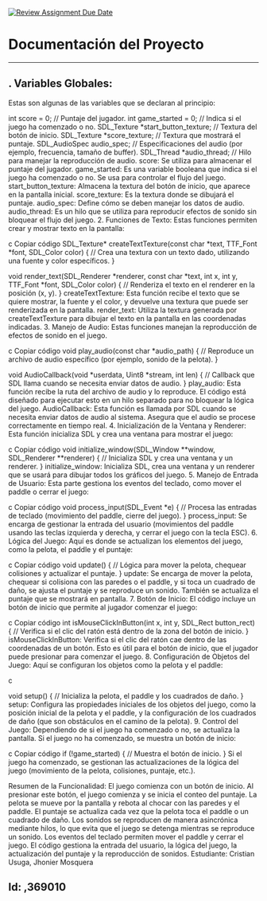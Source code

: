 [![Review Assignment Due Date](https://classroom.github.com/assets/deadline-readme-button-22041afd0340ce965d47ae6ef1cefeee28c7c493a6346c4f15d667ab976d596c.svg)](https://classroom.github.com/a/XglgMq0o)
# Documentación del Proyecto
---
## . Variables Globales:
Estas son algunas de las variables que se declaran al principio:


int score = 0;  // Puntaje del jugador.
int game_started = 0;  // Indica si el juego ha comenzado o no.
SDL_Texture *start_button_texture;  // Textura del botón de inicio.
SDL_Texture *score_texture;  // Textura que mostrará el puntaje.
SDL_AudioSpec audio_spec;  // Especificaciones del audio (por ejemplo, frecuencia, tamaño de buffer).
SDL_Thread *audio_thread;  // Hilo para manejar la reproducción de audio.
score: Se utiliza para almacenar el puntaje del jugador.
game_started: Es una variable booleana que indica si el juego ha comenzado o no. Se usa para controlar el flujo del juego.
start_button_texture: Almacena la textura del botón de inicio, que aparece en la pantalla inicial.
score_texture: Es la textura donde se dibujará el puntaje.
audio_spec: Define cómo se deben manejar los datos de audio.
audio_thread: Es un hilo que se utiliza para reproducir efectos de sonido sin bloquear el flujo del juego.
2. Funciones de Texto:
Estas funciones permiten crear y mostrar texto en la pantalla:

c
Copiar código
SDL_Texture* createTextTexture(const char *text, TTF_Font *font, SDL_Color color) {
    // Crea una textura con un texto dado, utilizando una fuente y color específicos.
}

void render_text(SDL_Renderer *renderer, const char *text, int x, int y, TTF_Font *font, SDL_Color color) {
    // Renderiza el texto en el renderer en la posición (x, y).
}
createTextTexture: Esta función recibe el texto que se quiere mostrar, la fuente y el color, y devuelve una textura que puede ser renderizada en la pantalla.
render_text: Utiliza la textura generada por createTextTexture para dibujar el texto en la pantalla en las coordenadas indicadas.
3. Manejo de Audio:
Estas funciones manejan la reproducción de efectos de sonido en el juego.

c
Copiar código
void play_audio(const char *audio_path) {
    // Reproduce un archivo de audio específico (por ejemplo, sonido de la pelota).
}

void AudioCallback(void *userdata, Uint8 *stream, int len) {
    // Callback que SDL llama cuando se necesita enviar datos de audio.
}
play_audio: Esta función recibe la ruta del archivo de audio y lo reproduce. El código está diseñado para ejecutar esto en un hilo separado para no bloquear la lógica del juego.
AudioCallback: Esta función es llamada por SDL cuando se necesita enviar datos de audio al sistema. Asegura que el audio se procese correctamente en tiempo real.
4. Inicialización de la Ventana y Renderer:
Esta función inicializa SDL y crea una ventana para mostrar el juego:

c
Copiar código
void initialize_window(SDL_Window **window, SDL_Renderer **renderer) {
    // Inicializa SDL y crea una ventana y un renderer.
}
initialize_window: Inicializa SDL, crea una ventana y un renderer que se usará para dibujar todos los gráficos del juego.
5. Manejo de Entrada de Usuario:
Esta parte gestiona los eventos del teclado, como mover el paddle o cerrar el juego:

c
Copiar código
void process_input(SDL_Event *e) {
    // Procesa las entradas de teclado (movimiento del paddle, cierre del juego).
}
process_input: Se encarga de gestionar la entrada del usuario (movimientos del paddle usando las teclas izquierda y derecha, y cerrar el juego con la tecla ESC).
6. Lógica del Juego:
Aquí es donde se actualizan los elementos del juego, como la pelota, el paddle y el puntaje:

c
Copiar código
void update() {
    // Lógica para mover la pelota, chequear colisiones y actualizar el puntaje.
}
update: Se encarga de mover la pelota, chequear si colisiona con las paredes o el paddle, y si toca un cuadrado de daño, se ajusta el puntaje y se reproduce un sonido. También se actualiza el puntaje que se mostrará en pantalla.
7. Botón de Inicio:
El código incluye un botón de inicio que permite al jugador comenzar el juego:

c
Copiar código
int isMouseClickInButton(int x, int y, SDL_Rect button_rect) {
    // Verifica si el clic del ratón está dentro de la zona del botón de inicio.
}
isMouseClickInButton: Verifica si el clic del ratón cae dentro de las coordenadas de un botón. Esto es útil para el botón de inicio, que el jugador puede presionar para comenzar el juego.
8. Configuración de Objetos del Juego:
Aquí se configuran los objetos como la pelota y el paddle:

c

void setup() {
    // Inicializa la pelota, el paddle y los cuadrados de daño.
}
setup: Configura las propiedades iniciales de los objetos del juego, como la posición inicial de la pelota y el paddle, y la configuración de los cuadrados de daño (que son obstáculos en el camino de la pelota).
9. Control del Juego:
Dependiendo de si el juego ha comenzado o no, se actualiza la pantalla. Si el juego no ha comenzado, se muestra un botón de inicio:

c
Copiar código
if (!game_started) {
    // Muestra el botón de inicio.
}
Si el juego ha comenzado, se gestionan las actualizaciones de la lógica del juego (movimiento de la pelota, colisiones, puntaje, etc.).

Resumen de la Funcionalidad:
El juego comienza con un botón de inicio. Al presionar este botón, el juego comienza y se inicia el conteo del puntaje.
La pelota se mueve por la pantalla y rebota al chocar con las paredes y el paddle.
El puntaje se actualiza cada vez que la pelota toca el paddle o un cuadrado de daño.
Los sonidos se reproducen de manera asincrónica mediante hilos, lo que evita que el juego se detenga mientras se reproduce un sonido.
Los eventos del teclado permiten mover el paddle y cerrar el juego.
El código gestiona la entrada del usuario, la lógica del juego, la actualización del puntaje y la reproducción de sonidos.
Estudiante: Cristian Usuga, Jhonier Mosquera

Id:  ,369010
---
